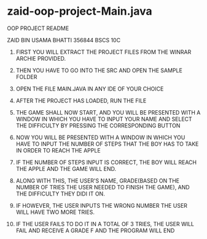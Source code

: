 # zaid-oop-project-Main.java

OOP PROJECT README

ZAID BIN USAMA BHATTI 356844 BSCS 10C

1. FIRST YOU WILL EXTRACT THE PROJECT FILES FROM THE WINRAR ARCHIE PROVIDED.

2. THEN YOU HAVE TO GO INTO THE SRC AND OPEN THE SAMPLE FOLDER

3. OPEN THE FILE MAIN.JAVA IN ANY IDE OF YOUR CHOICE

4. AFTER THE PROJECT HAS LOADED, RUN THE FILE

5. THE GAME SHALL NOW START, AND YOU WILL BE PRESENTED WITH A WINDOW IN WHICH YOU HAVE TO INPUT YOUR NAME AND SELECT THE DIFFICULTY BY PRESSING THE CORRESPONDING BUTTON

6. NOW YOU WILL BE PRESENTED WITH A WINDOW IN WHICH YOU HAVE TO INPUT THE NUMBER OF STEPS THAT THE BOY HAS TO TAKE IN ORDER TO REACH THE APPLE

7. IF THE NUMBER OF STEPS INPUT IS CORRECT, THE BOY WILL REACH THE APPLE AND THE GAME WILL END.

8. ALONG WITH THIS, THE USER'S NAME, GRADE(BASED ON THE NUMBER OF TRIES THE USER NEEDED TO FINISH THE GAME), AND THE DIFFICULTY THEY DIDI IT ON.

9. IF HOWEVER, THE USER INPUTS THE WRONG NUMBER THE USER WILL HAVE TWO MORE TRIES.

10. IF THE USER FAILS TO DO IT IN A TOTAL OF 3 TRIES, THE USER WILL FAIL AND RECEIVE A GRADE F AND THE PROGRAM WILL END 
